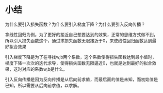 # 小结

为什么要引入损失函数？为什么要引入梯度下降？为什么要引入反向传播？

拿线性回归为例，为了更好的接近自己想要达到的效果，正常的思维方式做不到，所以引入损失函数这个，通过求损失函数无限接近于0，来使线性回归函数达到最好拟合效果

引入梯度下降是为了在寻找w,b两个系数，这个系数使得损失函数达到最小值时，梯度下降一次次的迭代求导，使得损失函数无限逼近0，也就是达到最好的拟合效果，这时对应的系数w,b是什么。

引入反向传播是因为反向传播是从后向前求值，而最后面的值是未知，而初始值是已知，所以需要从后向前求值，以求解。